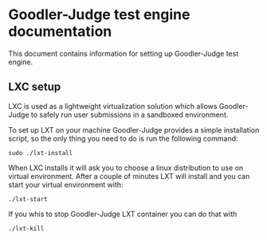 Goodler-Judge test engine documentation
=======================================

This document contains information for setting up Goodler-Judge test engine.

LXC setup
---------

LXC is used as a lightweight virtualization solution which allows
Goodler-Judge to safely run user submissions in a sandboxed environment.

To set up LXT on your machine Goodler-Judge provides a simple installation
script, so the only thing you need to do is run the following command:

`sudo ./lxt-install`

When LXC installs it will ask you to choose a linux distribution to use
on virtual environment.
After a couple of minutes LXT will install and you can start your virtual
environment with:

`./lxt-start`

If you whis to stop Goodler-Judge LXT container you can do that with

`./lxt-kill`

